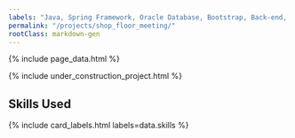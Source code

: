 ```yaml
---
labels: "Java, Spring Framework, Oracle Database, Bootstrap, Back-end, Front-end, System Architecture, -Default"
permalink: "/projects/shop_floor_meeting/"
rootClass: markdown-gen 
---
```


{% include page_data.html %}

{% include under_construction_project.html %}

## Skills Used

{% include card_labels.html labels=data.skills %}